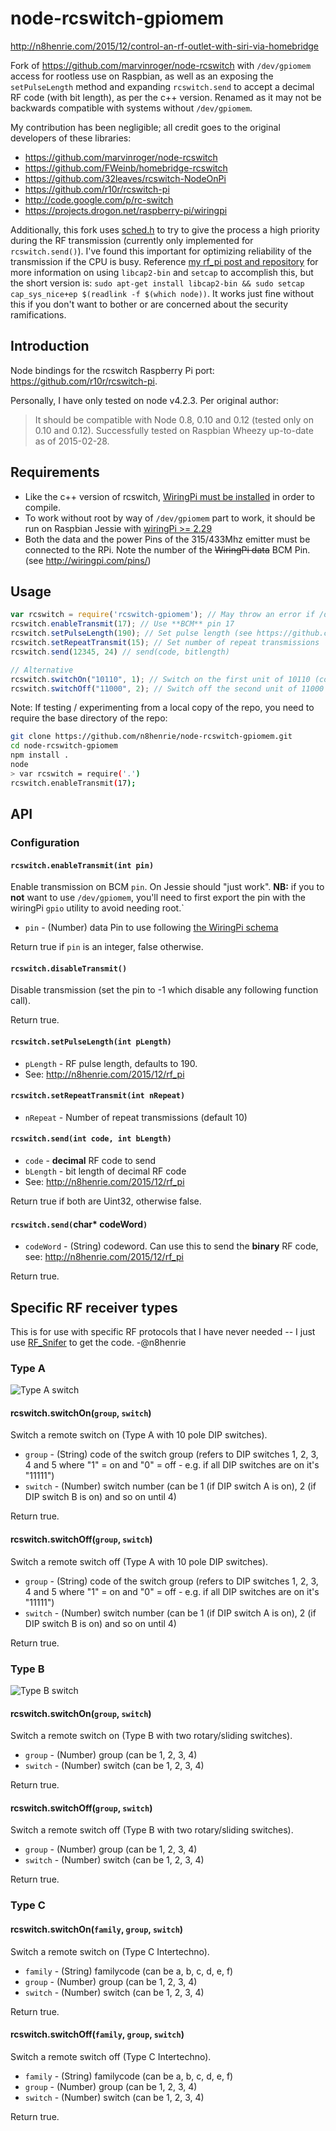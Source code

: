 # node-rcswitch-gpiomem

<http://n8henrie.com/2015/12/control-an-rf-outlet-with-siri-via-homebridge>

Fork of <https://github.com/marvinroger/node-rcswitch> with `/dev/gpiomem`
access for rootless use on Raspbian,  as well as an exposing
the `setPulseLength` method and expanding `rcswitch.send` to accept a decimal
RF code (with bit length), as per the c++ version. Renamed as it may not be
backwards compatible with systems without `/dev/gpiomem`.

My contribution has been negligible; all credit goes to the original developers
of these libraries:

- <https://github.com/marvinroger/node-rcswitch>
- <https://github.com/FWeinb/homebridge-rcswitch>
- <https://github.com/32leaves/rcswitch-NodeOnPi>
- <https://github.com/r10r/rcswitch-pi>
- <http://code.google.com/p/rc-switch>
- <https://projects.drogon.net/raspberry-pi/wiringpi>

Additionally, this fork uses
[sched.h](http://pubs.opengroup.org/onlinepubs/007908775/xsh/sched.h.html) to
try to give the process a high priority during the RF transmission (currently
only implemented for `rcswitch.send()`). I've found this important for
optimizing reliability of the transmission if the CPU is busy. Reference [my
rf_pi post and
repository](http://n8henrie.com/2015/12/rf_pi-control-rf-outlets-from-your-raspberry-pi-without-sudo-or-root/)
for more information on using `libcap2-bin` and `setcap` to accomplish this,
but the short version is: `sudo apt-get install libcap2-bin && sudo setcap
cap_sys_nice+ep $(readlink -f $(which node))`. It works just fine without this
if you don't want to bother or are concerned about the security ramifications.

## Introduction

Node bindings for the rcswitch Raspberry Pi port: <https://github.com/r10r/rcswitch-pi>.

Personally, I have only tested on node v4.2.3. Per original author:

> It should be compatible with Node 0.8, 0.10 and 0.12 (tested only on 0.10 and
> 0.12). Successfully tested on Raspbian Wheezy up-to-date as of 2015-02-28.

## Requirements

- Like the c++ version of rcswitch, [WiringPi must be
  installed](https://projects.drogon.net/raspberry-pi/wiringpi/download-and-install/)
  in order to compile.
- To work without root by way of `/dev/gpiomem` part to work, it should be run
  on Raspbian Jessie with [wiringPi >=
  2.29](wiringpi.com/wiringpi-update-to-2-29/)
- Both the data and the power Pins of the 315/433Mhz emitter must be connected
  to the RPi. Note the number of the ~~WiringPi data~~ BCM Pin. (see
  http://wiringpi.com/pins/)

## Usage

```javascript
var rcswitch = require('rcswitch-gpiomem'); // May throw an error if /dev/gpiomem is not accessible
rcswitch.enableTransmit(17); // Use **BCM** pin 17
rcswitch.setPulseLength(190); // Set pulse length (see https://github.com/n8henrie/rf_pi)
rcswitch.setRepeatTransmit(15); // Set number of repeat transmissions
rcswitch.send(12345, 24) // send(code, bitlength)

// Alternative
rcswitch.switchOn("10110", 1); // Switch on the first unit of 10110 (code 1x23x) group
rcswitch.switchOff("11000", 2); // Switch off the second unit of 11000 (code 12xxx) group
```

Note: If testing / experimenting from a local copy of the repo, you need to
require the base directory of the repo:

```bash
git clone https://github.com/n8henrie/node-rcswitch-gpiomem.git
cd node-rcswitch-gpiomem
npm install .
node
> var rcswitch = require('.')
rcswitch.enableTransmit(17);
```

## API

### Configuration

#### `rcswitch.enableTransmit(int pin)`

Enable transmission on BCM `pin`. On Jessie should "just work". **NB:** if you to **not** want to use `/dev/gpiomem`, you'll need to first export the pin with the wiringPi `gpio` utility to avoid needing root.`

- `pin` - (Number) data Pin to use following [the WiringPi schema](http://wiringpi.com/pins/)

Return true if `pin` is an integer, false otherwise.

#### `rcswitch.disableTransmit()`

Disable transmission (set the pin to -1 which disable any following function call).

Return true.

#### `rcswitch.setPulseLength(int pLength)`

- `pLength` - RF pulse length, defaults to 190.
- See: <http://n8henrie.com/2015/12/rf_pi>

#### `rcswitch.setRepeatTransmit(int nRepeat)`

- `nRepeat` - Number of repeat transmissions (default 10)

#### `rcswitch.send(int code, int bLength)`

- `code` - **decimal** RF code to send
- `bLength` - bit length of decimal RF code
- See: <http://n8henrie.com/2015/12/rf_pi>

Return true if both are Uint32, otherwise false.

#### `rcswitch.send(`char* codeWord`)`

- `codeWord` - (String) codeword. Can use this to send the **binary** RF code,
see: <http://n8henrie.com/2015/12/rf_pi>

Return true.

## Specific RF receiver types

This is for use with specific RF protocols that I have never needed -- I just
use [RF_Snifer](https://github.com/n8henrie/rf_pi) to get the code. -@n8henrie

### Type A

![Type A switch](https://raw.github.com/n8henrie/node-rcswitch-gpiomem/master/img/type_a.jpg "Type A switch")

#### rcswitch.switchOn(`group`, `switch`)

Switch a remote switch on (Type A with 10 pole DIP switches).

* `group` - (String) code of the switch group (refers to DIP switches 1, 2, 3, 4 and 5 where "1" = on and "0" = off - e.g. if all DIP switches are on it's "11111")
* `switch` - (Number) switch number (can be 1 (if DIP switch A is on), 2 (if DIP switch B is on) and so on until 4)

Return true.

#### rcswitch.switchOff(`group`, `switch`)

Switch a remote switch off (Type A with 10 pole DIP switches).

* `group` - (String) code of the switch group (refers to DIP switches 1, 2, 3, 4 and 5 where "1" = on and "0" = off - e.g. if all DIP switches are on it's "11111")
* `switch` - (Number) switch number (can be 1 (if DIP switch A is on), 2 (if DIP switch B is on) and so on until 4)

Return true.

### Type B

![Type B switch](https://raw.github.com/n8henrie/node-rcswitch-gpiomem/master/img/type_b.jpg "Type B switch")

#### rcswitch.switchOn(`group`, `switch`)

Switch a remote switch on (Type B with two rotary/sliding switches).

* `group` - (Number) group (can be 1, 2, 3, 4)
* `switch` - (Number) switch (can be 1, 2, 3, 4)

Return true.

#### rcswitch.switchOff(`group`, `switch`)

Switch a remote switch off (Type B with two rotary/sliding switches).

* `group` - (Number) group (can be 1, 2, 3, 4)
* `switch` - (Number) switch (can be 1, 2, 3, 4)

Return true.

### Type C

#### rcswitch.switchOn(`family`, `group`, `switch`)

Switch a remote switch on (Type C Intertechno).

* `family` - (String) familycode (can be a, b, c, d, e, f)
* `group` - (Number) group (can be 1, 2, 3, 4)
* `switch` - (Number) switch (can be 1, 2, 3, 4)

Return true.

#### rcswitch.switchOff(`family`, `group`, `switch`)

Switch a remote switch off (Type C Intertechno).

* `family` - (String) familycode (can be a, b, c, d, e, f)
* `group` - (Number) group (can be 1, 2, 3, 4)
* `switch` - (Number) switch (can be 1, 2, 3, 4)

Return true.
